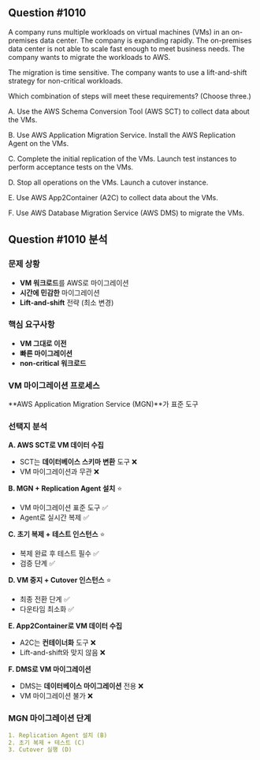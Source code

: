 ## Question #1010
A company runs multiple workloads on virtual machines (VMs) in an on-premises data center. The company is expanding rapidly. The on-premises data center is not able to scale fast enough to meet business needs. The company wants to migrate the workloads to AWS.

The migration is time sensitive. The company wants to use a lift-and-shift strategy for non-critical workloads.

Which combination of steps will meet these requirements? (Choose three.)

A. Use the AWS Schema Conversion Tool (AWS SCT) to collect data about the VMs.

B. Use AWS Application Migration Service. Install the AWS Replication Agent on the VMs.

C. Complete the initial replication of the VMs. Launch test instances to perform acceptance tests on the VMs.

D. Stop all operations on the VMs. Launch a cutover instance.

E. Use AWS App2Container (A2C) to collect data about the VMs.

F. Use AWS Database Migration Service (AWS DMS) to migrate the VMs.

## Question #1010 분석

### 문제 상황
- **VM 워크로드**를 AWS로 마이그레이션
- **시간에 민감한** 마이그레이션
- **Lift-and-shift** 전략 (최소 변경)

### 핵심 요구사항
- **VM 그대로 이전**
- **빠른 마이그레이션**
- **non-critical 워크로드**

### VM 마이그레이션 프로세스

**AWS Application Migration Service (MGN)**가 표준 도구

### 선택지 분석

**A. AWS SCT로 VM 데이터 수집**
- SCT는 **데이터베이스 스키마 변환** 도구 ❌
- VM 마이그레이션과 무관 ❌

**B. MGN + Replication Agent 설치** ⭐
- VM 마이그레이션 표준 도구 ✅
- Agent로 실시간 복제 ✅

**C. 초기 복제 + 테스트 인스턴스** ⭐
- 복제 완료 후 테스트 필수 ✅
- 검증 단계 ✅

**D. VM 중지 + Cutover 인스턴스** ⭐
- 최종 전환 단계 ✅
- 다운타임 최소화 ✅

**E. App2Container로 VM 데이터 수집**
- A2C는 **컨테이너화** 도구 ❌
- Lift-and-shift와 맞지 않음 ❌

**F. DMS로 VM 마이그레이션**
- DMS는 **데이터베이스 마이그레이션** 전용 ❌
- VM 마이그레이션 불가 ❌

### MGN 마이그레이션 단계

```yaml
1. Replication Agent 설치 (B)
2. 초기 복제 + 테스트 (C)  
3. Cutover 실행 (D)
```

